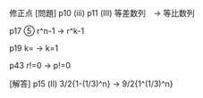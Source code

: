 修正点
[問題]
p10 (ⅲ) p11 (Ⅲ)
等差数列　-> 等比数列

p17
⑤ r^n-1 -> r^k-1

p19
k= -> k=1

p43
r!=0 -> p!=0

[解答]
p15 (Ⅱ)
3/2{1-(1/3)^n} -> 9/2{1^(1/3)^n}
